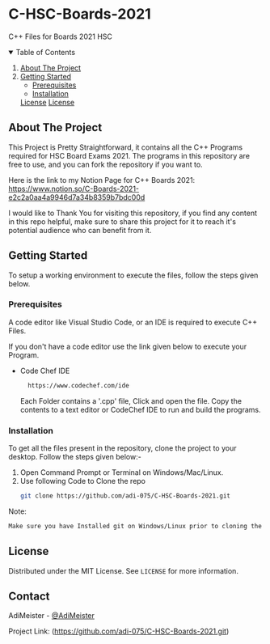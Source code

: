 # C-HSC-Boards-2021
C++ Files for Boards 2021 HSC
<!-- TABLE OF CONTENTS -->
<details open="open">
  <summary>Table of Contents</summary>
  <ol>
    <li>
      <a href="#about-the-project">About The Project</a>
    </li>
    <li>
      <a href="#getting-started">Getting Started</a>
      <ul>
        <li><a href="#prerequisites">Prerequisites</a></li>
        <li><a href="#installation">Installation</a></li>
      </ul>
      <a href="#License">License</a>
      <a href="#Contact">License</a>
    </li>
  </ol>
</details>



<!-- ABOUT THE PROJECT -->
## About The Project
This Project is Pretty Straightforward, it contains all the C++ Programs required for HSC Board Exams 2021. The programs in this repository are free to use, and you can fork the repository if you want to.

Here is the link to my Notion Page for C++ Boards 2021: https://www.notion.so/C-Boards-2021-e2c2a0aa4a9946d7a34b8359b7bdc00d

I would like to Thank You for visiting this repository, if you find any content in this repo helpful, make sure to share this project for it to reach it's potential audience who can benefit from it. 

<!-- GETTING STARTED -->
## Getting Started

To setup a working environment to execute the files, follow the steps given below.

### Prerequisites

A code editor like Visual Studio Code, or an IDE is required to execute C++ Files. 

If you don't have a code editor use the link given below to execute your Program.

* Code Chef IDE
  ```sh
    https://www.codechef.com/ide
  ```
  Each Folder contains a '.cpp' file, Click and open the file. Copy the contents to a text editor or CodeChef IDE to run and build the programs.
### Installation

To get all the files present in the repository, clone the project to your desktop.
Follow the steps given below:-
1. Open Command Prompt or Terminal on Windows/Mac/Linux.
2. Use following Code to Clone the repo
   ```sh
   git clone https://github.com/adi-075/C-HSC-Boards-2021.git
   ```

Note:
  ```sh
  Make sure you have Installed git on Windows/Linux prior to cloning the repo. Mac comes with Git built-in.
  ```

<!-- LICENSE -->
## License

Distributed under the MIT License. See `LICENSE` for more information.



<!-- CONTACT -->
## Contact

AdiMeister - [@AdiMeister](https://twitter.com/MeisterAdi) 

Project Link: (https://github.com/adi-075/C-HSC-Boards-2021.git)






